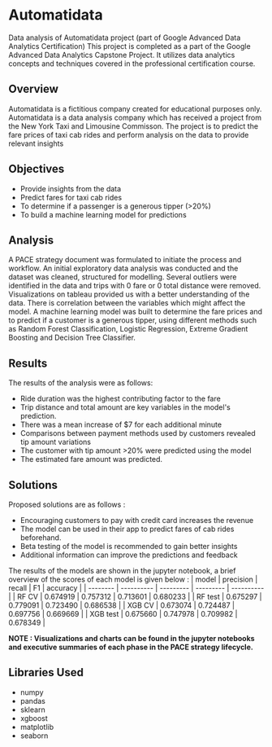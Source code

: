 # Automatidata
Data analysis of Automatidata project (part of Google Advanced Data Analytics Certification)
This project is completed as a part of the Google Advanced Data Analytics Capstone Project.
It utilizes data analytics concepts and techniques covered in the professional certification course.

## Overview
Automatidata is a fictitious company created for educational purposes only.
Automatidata is a data analysis company which has received a project from the New York Taxi and Limousine Commisson.
The project is to predict the fare prices of taxi cab rides and perform analysis on the data to provide relevant insights

## Objectives
- Provide insights from the data
- Predict fares for taxi cab rides
- To determine if a passenger is a generous tipper (>20%)
- To build a machine learning model for predictions

## Analysis
A PACE strategy document was formulated to initiate the process and workflow.
An initial exploratory data analysis was conducted and the dataset was cleaned, structured for modelling.
Several outliers were identified in the data and trips with 0 fare or 0 total distance were removed.
Visualizations on tableau provided us with a better understanding of the data.
There is correlation between the variables which might affect the model.
A machine learning model was built to determine the fare prices and to predict if a customer is a generous tipper, 
using different methods such as Random Forest Classification,
Logistic Regression, Extreme Gradient Boosting and Decision Tree Classifier.

## Results
The results of the analysis were as follows:
- Ride duration was the highest contributing factor to the fare
- Trip distance and total amount are key variables in the model's prediction.
- There was a mean increase of $7 for each additional minute
- Comparisons between payment methods used by customers revealed tip amount variations
- The customer with tip amount >20% were predicted using the model
- The estimated fare amount was predicted.

## Solutions
Proposed solutions are as follows :
- Encouraging customers to pay with credit card increases the revenue
- The model can be used in their app to predict fares of cab rides beforehand.
- Beta testing of the model is recommended to gain better insights
- Additional information can improve the predictions and feedback

The results of the models are shown in the jupyter notebook, a brief overview of the scores of each model is given below :
|  model	 | precision  |  recall   |	   F1     |  accuracy  |
| -------- | ---------- | --------- | --------- | ---------- |
|  RF CV	 | 0.674919	  | 0.757312  | 0.713601	|  0.680233  |
|	RF test	 | 0.675297	  | 0.779091  | 0.723490	|  0.686538  |
|	XGB CV	 | 0.673074	  | 0.724487	| 0.697756	|  0.669669  |
|	XGB test |	0.675660	| 0.747978	| 0.709982	|  0.678349  |

**NOTE : Visualizations and charts can be found in the jupyter notebooks and executive summaries of each phase in the PACE strategy lifecycle.**

## Libraries Used
- numpy
- pandas
- sklearn
- xgboost
- matplotlib
- seaborn
